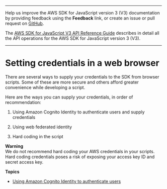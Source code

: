 --------

Help us improve the AWS SDK for JavaScript version 3 \(V3\) documentation by providing feedback using the **Feedback** link, or create an issue or pull request on [GitHub](https://github.com/awsdocs/aws-sdk-for-javascript-v3)\.

 The [AWS SDK for JavaScript V3 API Reference Guide](https://docs.aws.amazon.com/AWSJavaScriptSDK/v3/latest/index.html) describes in detail all the API operations for the AWS SDK for JavaScript version 3 \(V3\)\.

--------

# Setting credentials in a web browser<a name="setting-credentials-browser"></a>

There are several ways to supply your credentials to the SDK from browser scripts\. Some of these are more secure and others afford greater convenience while developing a script\.

 Here are the ways you can supply your credentials, in order of recommendation:

1. Using Amazon Cognito Identity to authenticate users and supply credentials

1. Using web federated identity

1. Hard coding in the script

**Warning**  
We do not recommend hard coding your AWS credentials in your scripts\. Hard coding credentials poses a risk of exposing your access key ID and secret access key\.

**Topics**
+ [Using Amazon Cognito Identity to authenticate users](loading-browser-credentials-cognito.md)